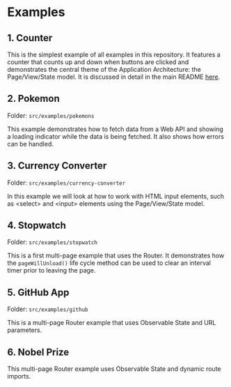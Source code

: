 # Examples

## 1. Counter

This is the simplest example of all examples in this repository. It features a counter that counts up and down when buttons are clicked and demonstrates the central theme of the Application Architecture: the Page/View/State model. It is discussed in detail in the main README [here](../README.md#32-code-example).

## 2. Pokemon

Folder: `src/examples/pokemons`

This example demonstrates how to fetch data from a Web API and showing a loading indicator while the data is being fetched. It also shows how errors can be handled.

## 3. Currency Converter

Folder: `src/examples/currency-converter`

In this example we will look at how to work with HTML input elements, such as \<select> and \<input\> elements using the Page/View/State model.

## 4. Stopwatch

Folder: `src/examples/stopwatch`

This is a first multi-page example that uses the Router. It demonstrates how the `pageWillUnload()` life cycle method can be used to clear an interval timer prior to leaving the page.

## 5. GitHub App

Folder: `src/examples/github`

This is a multi-page Router example that uses Observable State and URL parameters.

## 6. Nobel Prize

This multi-page Router example uses Observable State and dynamic route imports.
